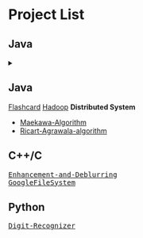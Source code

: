 <h1>Project List</h1>

<h2>Java</h2>
<details>
  <summary></summary>
  <ul>
    <li><a href="https://github.com/dryadd44651/Flashcard">Flashcard</a>
    <li><a href="https://github.com/dryadd44651/Hadoop">Hadoop</a>
  </ul>
  <h2>Distributed System</h2>
  <details>
    <summary></summary>
    <ul>
      <li><a href="https://github.com/dryadd44651/Maekawa-Algorithm">Maekawa-Algorithm</a></li>
      <li><a href="https://github.com/dryadd44651/Ricart-Agrawala-algorithm">Ricart-Agrawala-algorithm</a></li>
    </ul>
   </details>
</details>

<h2>Java</h2>

<a href="https://github.com/dryadd44651/Flashcard">Flashcard</a>
<a href="https://github.com/dryadd44651/Hadoop">Hadoop</a>
<b>Distributed System</b>
<ul>
<li><a href="https://github.com/dryadd44651/Maekawa-Algorithm">Maekawa-Algorithm</a></li>
<li><a href="https://github.com/dryadd44651/Ricart-Agrawala-algorithm">Ricart-Agrawala-algorithm</a></li>
</ul>

<h2>C++/C</h2>

<pre>
<a href="https://github.com/dryadd44651/Enhancement-and-Deblurring">Enhancement-and-Deblurring</a>
<a href="https://github.com/dryadd44651/GoogleFileSystem">GoogleFileSystem</a>
</pre>

<h2>Python</h2>

<pre>
<a href="https://github.com/dryadd44651/Digit-Recognizer">Digit-Recognizer</a>
</pre>






